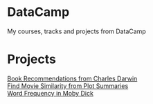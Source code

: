 # DataCamp
My courses, tracks and projects from DataCamp

# Projects
<html>
  <a href='https://nbviewer.jupyter.org/github/rpbenatti/DataCamp/blob/master/Projects/Book-Recommendation/notebook.ipynb'>Book Recommendations from Charles Darwin</a><br>
  <a href='https://nbviewer.jupyter.org/github/rpbenatti/DataCamp/blob/master/Projects/Movie-Similarity/notebook.ipynb'>Find Movie Similarity from Plot Summaries</a><br>
  <a href='https://nbviewer.jupyter.org/github/rpbenatti/DataCamp/blob/master/Projects/Word-Frequency/notebook.ipynb'>Word Frequency in Moby Dick</a>
</html>
